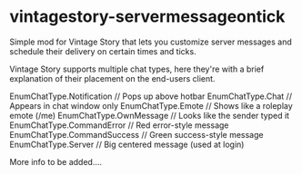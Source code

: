 # vintagestory-servermessageontick
Simple mod for Vintage Story that lets you customize server messages and schedule their delivery on certain times and ticks. 

Vintage Story supports multiple chat types, here they're with a brief explanation of their placement on the end-users client.

EnumChatType.Notification     // Pops up above hotbar
EnumChatType.Chat             // Appears in chat window only
EnumChatType.Emote            // Shows like a roleplay emote (/me)
EnumChatType.OwnMessage       // Looks like the sender typed it
EnumChatType.CommandError     // Red error-style message
EnumChatType.CommandSuccess   // Green success-style message
EnumChatType.Server           // Big centered message (used at login)


More info to be added....
